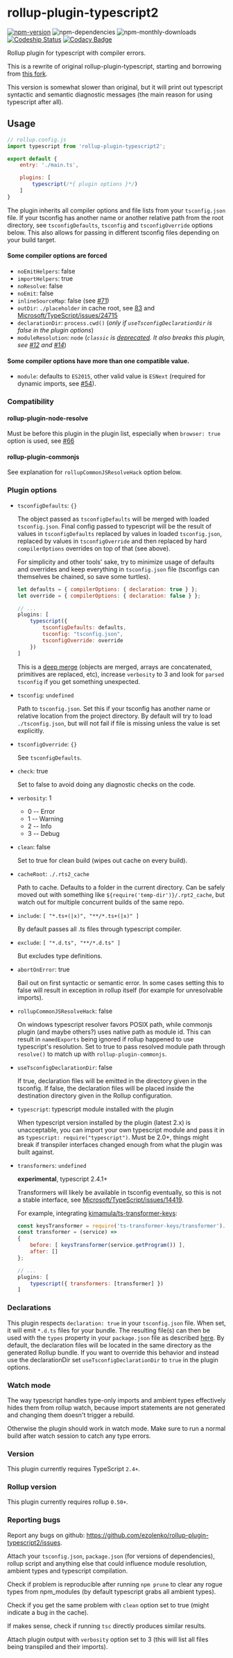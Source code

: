 # rollup-plugin-typescript2

[![npm-version](https://img.shields.io/npm/v/rollup-plugin-typescript2.svg?maxAge=2592000)](https://npmjs.org/package/rollup-plugin-typescript2)
![npm-dependencies](https://img.shields.io/david/ezolenko/rollup-plugin-typescript2.svg?maxAge=2592000)
![npm-monthly-downloads](https://img.shields.io/npm/dm/rollup-plugin-typescript2.svg?maxAge=2592000)
[![Codeship Status](https://app.codeship.com/projects/fe9cf8f0-e8d4-0134-ec88-4e3d33dcd7ed/status?branch=master)](https://app.codeship.com/projects/207445)
[![Codacy Badge](https://api.codacy.com/project/badge/Grade/e19b72ab9658405bbfb32dd6d65d1856)](https://www.codacy.com/app/zolenkoe/rollup-plugin-typescript2?utm_source=github.com&amp;utm_medium=referral&amp;utm_content=ezolenko/rollup-plugin-typescript2&amp;utm_campaign=Badge_Grade)

Rollup plugin for typescript with compiler errors.

This is a rewrite of original rollup-plugin-typescript, starting and borrowing from [this fork](https://github.com/alexlur/rollup-plugin-typescript).

This version is somewhat slower than original, but it will print out typescript syntactic and semantic diagnostic messages (the main reason for using typescript after all).

## Usage

```js
// rollup.config.js
import typescript from 'rollup-plugin-typescript2';

export default {
	entry: './main.ts',

	plugins: [
		typescript(/*{ plugin options }*/)
	]
}
```

The plugin inherits all compiler options and file lists from your `tsconfig.json` file. If your tsconfig has another name or another relative path from the root directory, see `tsconfigDefaults`, `tsconfig` and `tsconfigOverride` options below. This also allows for passing in different tsconfig files depending on your build target.

#### Some compiler options are forced

* `noEmitHelpers`: false
* `importHelpers`: true
* `noResolve`: false
* `noEmit`: false
* `inlineSourceMap`: false (see [#71](https://github.com/ezolenko/rollup-plugin-typescript2/issues/71))
* `outDir`: `./placeholder` in cache root, see [83](https://github.com/ezolenko/rollup-plugin-typescript2/issues/83) and [Microsoft/TypeScript/issues/24715](https://github.com/Microsoft/TypeScript/issues/24715)
* `declarationDir`: `process.cwd()` (*only if `useTsconfigDeclarationDir` is false in the plugin options*)
* `moduleResolution`: `node` (*`classic` is [deprecated](https://www.typescriptlang.org/docs/handbook/module-resolution.html). It also breaks this plugin, see [#12](https://github.com/ezolenko/rollup-plugin-typescript2/issues/12) and [#14](https://github.com/ezolenko/rollup-plugin-typescript2/issues/14)*)

#### Some compiler options have more than one compatible value.

* `module`: defaults to `ES2015`, other valid value is `ESNext` (required for dynamic imports, see [#54](https://github.com/ezolenko/rollup-plugin-typescript2/issues/54)).

### Compatibility

#### rollup-plugin-node-resolve

Must be before this plugin in the plugin list, especially when `browser: true` option is used, see [#66](https://github.com/ezolenko/rollup-plugin-typescript2/issues/66)

#### rollup-plugin-commonjs

See explanation for `rollupCommonJSResolveHack` option below.

### Plugin options

* `tsconfigDefaults`: `{}`

	The object passed as `tsconfigDefaults` will be merged with loaded `tsconfig.json`. Final config passed to typescript will be the result of values in `tsconfigDefaults` replaced by values in loaded `tsconfig.json`, replaced by values in `tsconfigOverride` and then replaced by hard `compilerOptions` overrides on top of that (see above).

	For simplicity and other tools' sake, try to minimize usage of defaults and overrides and keep everything in `tsconfig.json` file (tsconfigs can themselves be chained, so save some turtles).

	```js
	let defaults = { compilerOptions: { declaration: true } };
	let override = { compilerOptions: { declaration: false } };

	// ...
	plugins: [
		typescript({
			tsconfigDefaults: defaults,
			tsconfig: "tsconfig.json",
			tsconfigOverride: override
		})
	]
	```

	This is a [deep merge](https://lodash.com/docs/4.17.4#merge) (objects are merged, arrays are concatenated, primitives are replaced, etc), increase `verbosity` to 3 and look for `parsed tsconfig` if you get something unexpected.

* `tsconfig`: `undefined`

    Path to `tsconfig.json`. Set this if your tsconfig has another name or relative location from the project directory. By default will try to load `./tsconfig.json`, but will not fail if file is missing unless the value is set explicitly.

* `tsconfigOverride`: `{}`

	See `tsconfigDefaults`.

* `check`: true

	Set to false to avoid doing any diagnostic checks on the code.

* `verbosity`: 1

	- 0 -- Error
	- 1 -- Warning
	- 2 -- Info
	- 3 -- Debug

* `clean`: false

	Set to true for clean build (wipes out cache on every build).

* `cacheRoot`: `./.rts2_cache`

	Path to cache. Defaults to a folder in the current directory. Can be safely moved out with something like `${require('temp-dir')}/.rpt2_cache`, but watch out for multiple concurrent builds of the same repo.

* `include`: `[ "*.ts+(|x)", "**/*.ts+(|x)" ]`

	By default passes all .ts files through typescript compiler.

* `exclude`: `[ "*.d.ts", "**/*.d.ts" ]`

	But excludes type definitions.

* `abortOnError`: true

	Bail out on first syntactic or semantic error. In some cases setting this to false will result in exception in rollup itself (for example for unresolvable imports).

* `rollupCommonJSResolveHack`: false

	On windows typescript resolver favors POSIX path, while commonjs plugin (and maybe others?) uses native path as module id. This can result in `namedExports` being ignored if rollup happened to use typescript's resolution. Set to true to pass resolved module path through `resolve()` to match up with `rollup-plugin-commonjs`.

* `useTsconfigDeclarationDir`: false

	If true, declaration files will be emitted in the directory given in the tsconfig. If false, the declaration files will be placed inside the destination directory given in the Rollup configuration.

* `typescript`: typescript module installed with the plugin

	When typescript version installed by the plugin (latest 2.x) is unacceptable, you can import your own typescript module and pass it in as `typescript: require("typescript")`. Must be 2.0+, things might break if transpiler interfaces changed enough from what the plugin was built against.

* `transformers`: `undefined`

	**experimental**, typescript 2.4.1+

	Transformers will likely be available in tsconfig eventually, so this is not a stable interface, see [Microsoft/TypeScript/issues/14419](https://github.com/Microsoft/TypeScript/issues/14419).

	For example, integrating [kimamula/ts-transformer-keys](https://github.com/kimamula/ts-transformer-keys):

	```js
	const keysTransformer = require('ts-transformer-keys/transformer').default;
	const transformer = (service) =>
	{
  		before: [ keysTransformer(service.getProgram()) ],
  		after: []
	};

	// ...
	plugins: [
		typescript({ transformers: [transformer] })
	]
	```

### Declarations

This plugin respects `declaration: true` in your `tsconfig.json` file. When set, it will emit `*.d.ts` files for your bundle. The resulting file(s) can then be used with the `types` property in your `package.json` file as described [here](https://www.typescriptlang.org/docs/handbook/declaration-files/publishing.html).
By default, the declaration files will be located in the same directory as the generated Rollup bundle. If you want to override this behavior and instead use the declarationDir set `useTsconfigDeclarationDir` to `true` in the plugin options.

### Watch mode

The way typescript handles type-only imports and ambient types effectively hides them from rollup watch, because import statements are not generated and changing them doesn't trigger a rebuild.

Otherwise the plugin should work in watch mode. Make sure to run a normal build after watch session to catch any type errors.

### Version

This plugin currently requires TypeScript `2.4+`.

### Rollup version

This plugin currently requires rollup `0.50+`.

### Reporting bugs

Report any bugs on github: <https://github.com/ezolenko/rollup-plugin-typescript2/issues>.

Attach your `tsconfig.json`, `package.json` (for versions of dependencies), rollup script and anything else that could influence module resolution, ambient types and typescript compilation.

Check if problem is reproducible after running `npm prune` to clear any rogue types from npm_modules (by default typescript grabs all ambient types).

Check if you get the same problem with `clean` option set to true (might indicate a bug in the cache).

If makes sense, check if running `tsc` directly produces similar results.

Attach plugin output with `verbosity` option set to 3 (this will list all files being transpiled and their imports).
